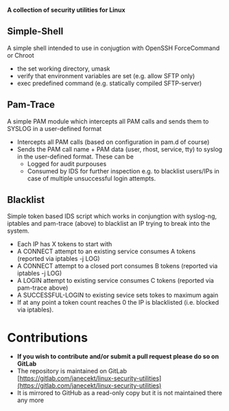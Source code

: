 **A collection of security utilities for Linux**

## Simple-Shell ##
A simple shell intended to use in conjugtion with OpenSSH ForceCommand or Chroot
  * the set working directory, umask
  * verify that environment variables are set (e.g. allow SFTP only)
  * exec predefined command (e.g. statically compiled SFTP-server)

## Pam-Trace ##
A simple PAM module which intercepts all PAM calls and sends them to SYSLOG in a user-defined format
  * Intercepts all PAM calls (based on configuration in pam.d of course)
  * Sends the PAM call name + PAM data (user, rhost, service, tty) to syslog in the user-defined format. These can be
    * Logged for audit purpouses
    * Consumed by IDS for further inspection e.g. to blacklist users/IPs in case of multiple unsuccessful login attempts.

## Blacklist ##
Simple token based IDS script which works in conjungtion with syslog-ng, iptables and pam-trace (above) to blacklist an IP trying to break into the system.
  * Each IP has X tokens to start with
  * A CONNECT attempt to an existing service consumes A tokens (reported via iptables -j LOG)
  * A CONNECT attempt to a closed port  consumes B tokens (reported via iptables -j LOG)
  * A LOGIN attempt to existing service consumes C tokens (reported via pam-trace above)
  * A SUCCESSFUL-LOGIN to existing sevice sets tokes to maximum again
  * If at any point a token count reaches 0 the IP is blacklisted (i.e. blocked via iptables).


# Contributions #
  * **If you wish to contribute and/or submit a pull request please do so on GitLab**
  * The repository is maintained on GitLab [https://gitlab.com/janecekt/linux-security-utilities](https://gitlab.com/janecekt/linux-security-utilities) 
  * It is mirrored to GitHub as a read-only copy but it is not maintained there any more
